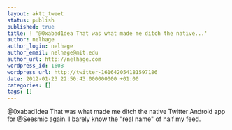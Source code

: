 ```yaml
---
layout: aktt_tweet
status: publish
published: true
title: ! '@0xabad1dea That was what made me ditch the native...'
author: nelhage
author_login: nelhage
author_email: nelhage@mit.edu
author_url: http://nelhage.com
wordpress_id: 1608
wordpress_url: http://twitter-161642054181597186
date: 2012-01-23 22:50:43.000000000 +01:00
categories: []
tags: []
---
```

@0xabad1dea That was what made me ditch the native Twitter Android app for @Seesmic again. I barely know the "real name" of half my feed.
